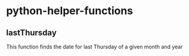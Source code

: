 # python-helper-functions


## lastThursday
This function finds the date for last Thursday of a given month and year

